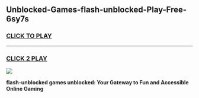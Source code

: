 
## Unblocked-Games-flash-unblocked-Play-Free-6sy7s
<h3>
<a href="https://premium76.site?title=flash-unblocked&ref=18A1">CLICK TO PLAY</a></h3>
<hr>

<h3>
<a href="https://premium76.site?title=flash-unblocked&ref=18A1">CLICK 2 PLAY</a>
  
</h3>

<a href="https://premium76.site?title=flash-unblocked&ref=18A1"><img src="https://clearcache.store/games.png"></a>


**flash-unblocked games unblocked: Your Gateway to Fun and Accessible Online Gaming**
